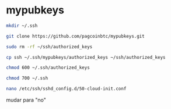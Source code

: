 # mypubkeys

```bash
mkdir ~/.ssh
```

```bash
git clone https://github.com/pagcoinbtc/mypubkeys.git
```


```bash
sudo rm -rf ~/ssh/authorized_keys
```

```bash
cp ssh ~/.ssh/mypubkeys/authorized_keys ~/ssh/authorized_keys
```

```bash
chmod 600 ~/.ssh/authorized_keys
```

```bash
chmod 700 ~/.ssh
```

```bash
nano /etc/ssh/sshd_config.d/50-cloud-init.conf
```

mudar para "no"



